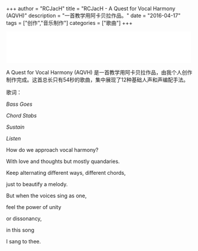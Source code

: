 +++
author = "RCJacH"
title =  "RCJacH - A Quest for Vocal Harmony (AQVH)"
description = "一首教学用阿卡贝拉作品。"
date = "2016-04-17"
tags = ["创作","音乐制作"]
categories = ["歌曲"]
+++

<iframe frameborder="no" border="0" marginwidth="0" marginheight="0" width=500 height=86 src="//music.163.com/outchain/player?type=2&id=409649602&auto=0&height=66"></iframe>

A Quest for Vocal Harmony (AQVH) 是一首教学用阿卡贝拉作品，由我个人创作制作完成。这首总长只有54秒的歌曲，集中展现了12种基础人声和声编配手法。



歌词：

*Bass Goes*

*Chord Stabs*

*Sustain*

*Listen*


How do we approach vocal harmony?

With love and thoughts but mostly quandaries.

Keep alternating different ways, different chords,

just to beautify a melody.

But when the voices sing as one,

feel the power of unity

or dissonancy,

in this song

I sang to thee.